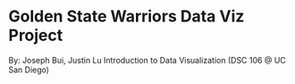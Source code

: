 # Golden State Warriors Data Viz Project

By: Joseph Bui, Justin Lu
Introduction to Data Visualization (DSC 106 @ UC San Diego)

